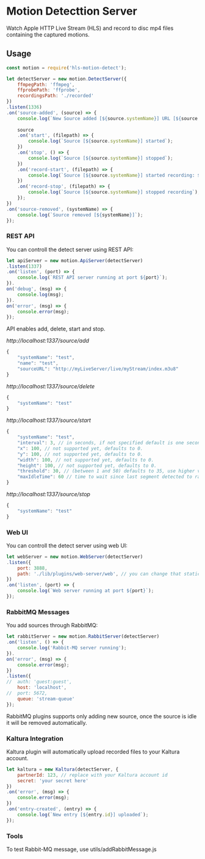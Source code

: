 

# Motion Detecttion Server
Watch Apple HTTP Live Stream (HLS) and record to disc mp4 files containing the captured motions.


## Usage

```javascript
const motion = require('hls-motion-detect');

let detectServer = new motion.DetectServer({
	ffmpegPath: 'ffmpeg', 
	ffprobePath: 'ffprobe', 
	recordingsPath: './recorded'
})
.listen(1336)
.on('source-added', (source) => {
	console.log(`New Source added [${source.systemName}] URL [${source.sourceURL}]`);
	
	source
	.on('start', (filepath) => {
		console.log(`Source [${source.systemName}] started`);
	})
	.on('stop', () => {
		console.log(`Source [${source.systemName}] stopped`);
	})
	.on('record-start', (filepath) => {
		console.log(`Source [${source.systemName}] started recording: ${filepath}`);
	})
	.on('record-stop', (filepath) => {
		console.log(`Source [${source.systemName}] stopped recording`);
	});
})
.on('source-removed', (systemName) => {
	console.log(`Source removed [${systemName}]`);
});
```

### REST API
You can controll the detect server using REST API:
```javascript
let apiServer = new motion.ApiServer(detectServer)
.listen(1337)
.on('listen', (port) => {
	console.log(`REST API server running at port ${port}`);
}).
on('debug', (msg) => {
	console.log(msg);
}).
on('error', (msg) => {
	console.error(msg);
});
```
API enables add, delete, start and stop.

*http://localhost:1337/source/add*
```javascript
{
	"systemName": "test",
	"name": "test",
	"sourceURL": "http://myLiveServer/live/myStream/index.m3u8"
}
```

*http://localhost:1337/source/delete*
```javascript
{
	"systemName": "test"
}
```

*http://localhost:1337/source/start*
```javascript
{
	"systemName": "test",
	"interval": 3, // in seconds, if not specified default is one second.
	"x": 100, // not supported yet, defaults to 0.
	"y": 100, // not supported yet, defaults to 0.
	"width": 100, // not supported yet, defaults to 0.
	"height": 100, // not supported yet, defaults to 0.
	"threshold": 30, // (between 1 and 50) defaults to 35, use higher value to increase sensitivity and lower value to decrease sensitivity.
	"maxIdleTime": 60 // time to wait since last segment detected to raise idle event (Used by RabbitMQ to remove the source).
}
```

*http://localhost:1337/source/stop*
```javascript
{
	"systemName": "test"
}
```


### Web UI
You can controll the detect server using web UI:
```javascript
let webServer = new motion.WebServer(detectServer)
.listen({
	port: 3888,
	path: './lib/plugins/web-server/web', // you can change that static path to your own web folder
})
.on('listen', (port) => {
	console.log(`Web server running at port ${port}`);
});
```

### RabbitMQ Messages
You add sources through RabbitMQ:
```javascript
let rabbitServer = new motion.RabbitServer(detectServer)
.on('listen', () => {
	console.log('Rabbit-MQ server running');
}).
on('error', (msg) => {
	console.error(msg);
})
.listen({
//	auth: 'guest:guest',
	host: 'localhost',
//	port: 5672,
	queue: 'stream-queue'
});
```
RabbitMQ plugins supports only adding new source, once the source is idle it will be removed automatically.


### Kaltura Integration
Kaltura plugin will automatically upload recorded files to your Kaltura account.
```javascript
let kaltura = new Kaltura(detectServer, {
	partnerId: 123, // replace with your Kaltura account id
	secret: 'your secret here'
})
.on('error', (msg) => {
	console.error(msg);
})
.on('entry-created', (entry) => {
	console.log(`New entry [${entry.id}] uploaded`);
});
```


### Tools

To test Rabbit-MQ message, use utils/addRabbitMessage.js